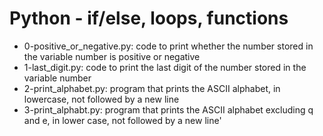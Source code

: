 # Python - if/else, loops, functions
* 0-positive_or_negative.py: code to print whether the number stored in the variable number is positive or negative
* 1-last_digit.py: code to print the last digit of the number stored in the variable number
* 2-print_alphabet.py: program that prints the ASCII alphabet, in lowercase, not followed by a new line
* 3-print_alphabt.py: program that prints the ASCII alphabet excluding q and e, in lower case, not followed by a new line'
